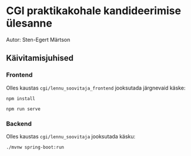# CGI praktikakohale kandideerimise ülesanne

Autor: Sten-Egert Märtson

## Käivitamisjuhised

### Frontend

Olles kaustas `cgi/lennu_soovitaja_frontend` jooksutada järgnevaid käske:

```
npm install
```

```
npm run serve
```

### Backend


Olles kaustas `cgi/lennu_soovitaja` jooksutada käsku:

```
./mvnw spring-boot:run
```